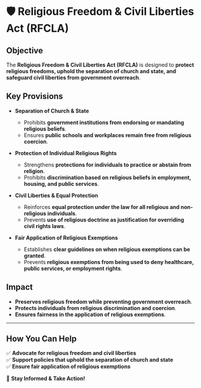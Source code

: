 # 🛡️ Religious Freedom & Civil Liberties Act (RFCLA)

## **Objective**
The **Religious Freedom & Civil Liberties Act (RFCLA)** is designed to **protect religious freedoms, uphold the separation of church and state, and safeguard civil liberties from government overreach**.

## **Key Provisions**

- **Separation of Church & State**
  - Prohibits **government institutions from endorsing or mandating religious beliefs**.
  - Ensures **public schools and workplaces remain free from religious coercion**.

- **Protection of Individual Religious Rights**
  - Strengthens **protections for individuals to practice or abstain from religion**.
  - Prohibits **discrimination based on religious beliefs in employment, housing, and public services**.

- **Civil Liberties & Equal Protection**
  - Reinforces **equal protection under the law for all religious and non-religious individuals**.
  - Prevents **use of religious doctrine as justification for overriding civil rights laws**.

- **Fair Application of Religious Exemptions**
  - Establishes **clear guidelines on when religious exemptions can be granted**.
  - Prevents **religious exemptions from being used to deny healthcare, public services, or employment rights**.

## **Impact**
- **Preserves religious freedom while preventing government overreach**.
- **Protects individuals from religious discrimination and coercion**.
- **Ensures fairness in the application of religious exemptions**.

---

## **How You Can Help**
✅ **Advocate for religious freedom and civil liberties**  
✅ **Support policies that uphold the separation of church and state**  
✅ **Ensure fair application of religious exemptions**  

📢 **Stay Informed & Take Action!**
